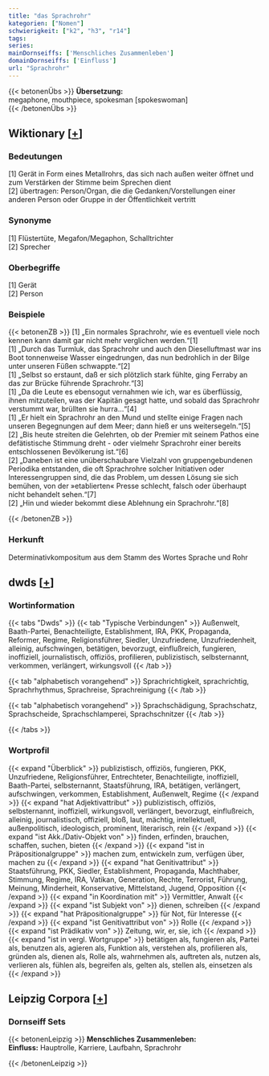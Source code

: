 ```yaml
---
title: "das Sprachrohr"
kategorien: ["Nomen"]
schwierigkeit: ["k2", "h3", "r14"]
tags:
series:
mainDornseiffs: ['Menschliches Zusammenleben']
domainDornseiffs: ['Einfluss']
url: "Sprachrohr"
---
```


{{< betonenÜbs >}}
**Übersetzung:**  
megaphone, mouthpiece, spokesman [spokeswoman]  
{{< /betonenÜbs >}}

## Wiktionary [[+](https://de.wiktionary.org/wiki/Sprachrohr)]

### Bedeutungen
[1]  Gerät in Form eines Metallrohrs, das sich nach außen weiter öffnet und zum Verstärken der Stimme beim Sprechen dient  
[2] übertragen: Person/Organ, die die Gedanken/Vorstellungen einer anderen Person oder Gruppe in der Öffentlichkeit vertritt  

### Synonyme
[1] Flüstertüte, Megafon/Megaphon, Schalltrichter  
[2] Sprecher  

### Oberbegriffe
[1] Gerät  
[2] Person  

### Beispiele
{{< betonenZB >}}
[1] „Ein normales Sprachrohr, wie es eventuell viele noch kennen kann damit gar nicht mehr verglichen werden.“[1]  
[1] „Durch das Turmluk, das Sprachrohr und auch den Dieselluftmast war ins Boot tonnenweise Wasser eingedrungen, das nun bedrohlich in der Bilge unter unseren Füßen schwappte.“[2]  
[1] „Selbst so erstaunt, daß er sich plötzlich stark fühlte, ging Ferraby an das zur Brücke führende Sprachrohr.“[3]  
[1] „Da die Leute es ebensogut vernahmen wie ich, war es überflüssig, ihnen mitzuteilen, was der Kapitän gesagt hatte, und sobald das Sprachrohr verstummt war, brüllten sie hurra…“[4]  
[1] „Er hielt ein Sprachrohr an den Mund und stellte einige Fragen nach unseren Begegnungen auf dem Meer; dann hieß er uns weitersegeln.“[5]  
[2] „Bis heute streiten die Gelehrten, ob der Premier mit seinem Pathos eine defätistische Stimmung dreht - oder vielmehr Sprachrohr einer bereits entschlossenen Bevölkerung ist.“[6]  
[2] „Daneben ist eine unüberschaubare Vielzahl von gruppengebundenen Periodika entstanden, die oft Sprachrohre solcher Initiativen oder Interessengruppen sind, die das Problem, um dessen Lösung sie sich bemühen, von der »etablierten« Presse schlecht, falsch oder überhaupt nicht behandelt sehen.“[7]  
[2] „Hin und wieder bekommt diese Ablehnung ein Sprachrohr.“[8]  

{{< /betonenZB >}}
### Herkunft
Determinativkompositum aus dem Stamm des Wortes Sprache und Rohr  



## dwds [[+](https://www.dwds.de/wb/Sprachrohr)]

### Wortinformation
{{< tabs "Dwds" >}}
{{< tab "Typische Verbindungen" >}}
Außenwelt, Baath-Partei, Benachteiligte, Establishment, IRA, PKK, Propaganda, Reformer, Regime, Religionsführer, Siedler, Unzufriedene, Unzufriedenheit, alleinig, aufschwingen, betätigen, bevorzugt, einflußreich, fungieren, inoffiziell, journalistisch, offiziös, profilieren, publizistisch, selbsternannt, verkommen, verlängert, wirkungsvoll
{{< /tab >}}

{{< tab "alphabetisch vorangehend" >}}
Sprachrichtigkeit, sprachrichtig, Sprachrhythmus, Sprachreise, Sprachreinigung
{{< /tab >}}

{{< tab "alphabetisch vorangehend" >}}
Sprachschädigung, Sprachschatz, Sprachscheide, Sprachschlamperei, Sprachschnitzer
{{< /tab >}}

{{< /tabs >}}

### Wortprofil
{{< expand "Überblick" >}} publizistisch, offiziös, fungieren, PKK, Unzufriedene, Religionsführer, Entrechteter, Benachteiligte, inoffiziell, Baath-Partei, selbsternannt, Staatsführung, IRA, betätigen, verlängert, aufschwingen, verkommen, Establishment, Außenwelt, Regime {{< /expand >}}
{{< expand "hat Adjektivattribut" >}} publizistisch, offiziös, selbsternannt, inoffiziell, wirkungsvoll, verlängert, bevorzugt, einflußreich, alleinig, journalistisch, offiziell, bloß, laut, mächtig, intellektuell, außenpolitisch, ideologisch, prominent, literarisch, rein {{< /expand >}}
{{< expand "ist Akk./Dativ-Objekt von" >}} finden, erfinden, brauchen, schaffen, suchen, bieten {{< /expand >}}
{{< expand "ist in Präpositionalgruppe" >}} machen zum, entwickeln zum, verfügen über, machen zu {{< /expand >}}
{{< expand "hat Genitivattribut" >}} Staatsführung, PKK, Siedler, Establishment, Propaganda, Machthaber, Stimmung, Regime, IRA, Vatikan, Generation, Rechte, Terrorist, Führung, Meinung, Minderheit, Konservative, Mittelstand, Jugend, Opposition {{< /expand >}}
{{< expand "in Koordination mit" >}} Vermittler, Anwalt {{< /expand >}}
{{< expand "ist Subjekt von" >}} dienen, schreiben {{< /expand >}}
{{< expand "hat Präpositionalgruppe" >}} für Not, für Interesse {{< /expand >}}
{{< expand "ist Genitivattribut von" >}} Rolle {{< /expand >}}
{{< expand "ist Prädikativ von" >}} Zeitung, wir, er, sie, ich {{< /expand >}}
{{< expand "ist in vergl. Wortgruppe" >}} betätigen als, fungieren als, Partei als, benutzen als, agieren als, Funktion als, verstehen als, profilieren als, gründen als, dienen als, Rolle als, wahrnehmen als, auftreten als, nutzen als, verlieren als, fühlen als, begreifen als, gelten als, stellen als, einsetzen als {{< /expand >}}

## Leipzig Corpora [[+](https://corpora.uni-leipzig.de/en/res?word=Sprachrohr&corpusId=deu_newscrawl-public_2018)]

### Dornseiff Sets
{{< betonenLeipzig >}}
**Menschliches Zusammenleben:**  
**Einfluss:** Hauptrolle, Karriere, Laufbahn, Sprachrohr  

{{< /betonenLeipzig >}}
